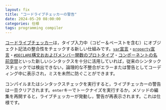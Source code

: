 ```yaml
---
layout: fix
title: "コードライブチェッカーの警告"
date: 2024-05-20 08:00:00
categories: 仕様
tags: programming compiler
---
```


[コードライブチェッカー](https://blog.4d.com/ja/introducing-code-live-checker-elevating-code-quality-in-4d-development/)は，タイプ入力中（コピー＆ペーストを含む）にオブジェクト記法の整合性をチェックする新しい仕組みです。[`var`宣言](https://blog.4d.com/ja/simplify-variable-declarations-assignments-in-a-single-line/)・[`property`宣言](https://blog.4d.com/ja/declaring-class-properties/)・[`#DECLARE`構文おおよびメンバー関数のプロトタイプ](https://blog.4d.com/ja/coder-friendly-syntax-for-class-functions-and-methods/)・[コンポーネントの名前空間](https://blog.4d.com/ja/access-your-component-classes-from-your-host-project/)といった新しいシンタックスを十分に活用していれば，従来のシンタックスチェックでは検出できない，論理的な不整合がエラーまたは警告としてコーディング中に表示され，ミスを未然に防ぐことができます。

コンパイルまたはシンタックスチェックを実行すると，ライブチェッカーの警告は一旦クリアされます。`enter`キーでトークナイズを実行するか，メソッドの編集を再開すると，ライブチェッカーが発動し，警告が再表示されます。これは仕様です。
